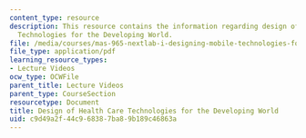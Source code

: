 ```yaml
---
content_type: resource
description: This resource contains the information regarding design of Health Care
  Technologies for the Developing World.
file: /media/courses/mas-965-nextlab-i-designing-mobile-technologies-for-the-next-billion-users-fall-2008/c9d49a2f44c968387ba89b189c46863a_MITMAS_965F08_Lec07_sa.pdf
file_type: application/pdf
learning_resource_types:
- Lecture Videos
ocw_type: OCWFile
parent_title: Lecture Videos
parent_type: CourseSection
resourcetype: Document
title: Design of Health Care Technologies for the Developing World
uid: c9d49a2f-44c9-6838-7ba8-9b189c46863a
---
```

